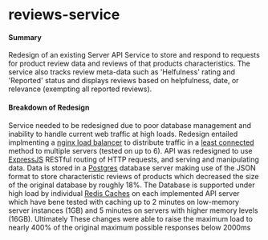 # reviews-service

#### Summary
Redesign of an existing Server API Service to store and respond to requests for product review data and reviews of that products characteristics. The service also tracks review meta-data such as 'Helfulness' rating and 'Reported' status and displays reviews based on helpfulness, date, or relevance (exempting all reported reviews).

#### Breakdown of Redesign
Service needed to be redesigned due to poor database management and inability to handle current web traffic at high loads.  Redesign entailed implmenting a [nginx load balancer](https://nginx.org/en/docs/http/load_balancing.html) to distribute traffic in a [least connected](https://nginx.org/en/docs/http/load_balancing.html#nginx_load_balancing_methods) method to multiple servers (tested on up to 6). API was redesigned to use [ExpressJS](https://expressjs.com/) RESTful routing of HTTP requests, and serving and manipulating data. Data is stored in a [Postgres](https://www.postgresql.org/) database server making use of the JSON format to store characteristic reviews of products which decreased the size of the original database by roughly 18%. The Database is supported under high load by individual [Redis Caches](https://redis.io/) on each implemented API server which have bene tested with caching up to 2 minutes on low-memory server instances (1GB) and 5 minutes on servers with higher memory levels (16GB). Ultimately These changes were able to raise the maximum load to nearly 400% of the original maximum possible responses below 2000ms
